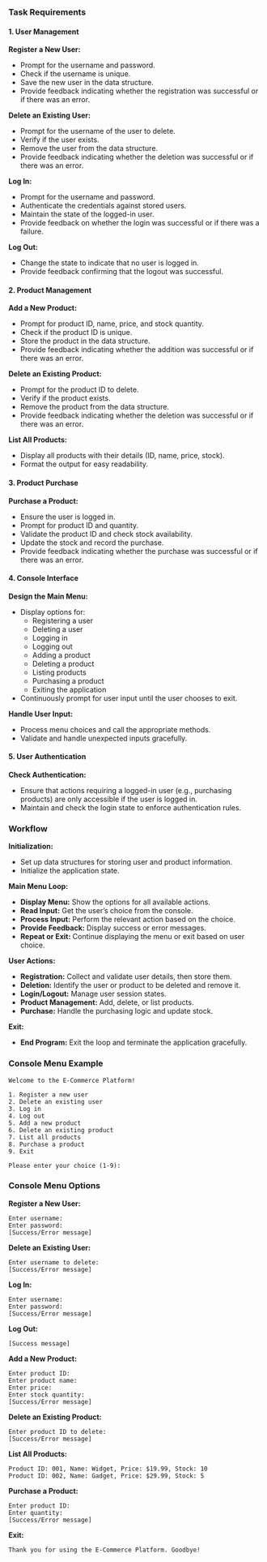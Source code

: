 
### Task Requirements

#### 1. User Management

**Register a New User:**
- Prompt for the username and password.
- Check if the username is unique.
- Save the new user in the data structure.
- Provide feedback indicating whether the registration was successful or if there was an error.

**Delete an Existing User:**
- Prompt for the username of the user to delete.
- Verify if the user exists.
- Remove the user from the data structure.
- Provide feedback indicating whether the deletion was successful or if there was an error.

**Log In:**
- Prompt for the username and password.
- Authenticate the credentials against stored users.
- Maintain the state of the logged-in user.
- Provide feedback on whether the login was successful or if there was a failure.

**Log Out:**
- Change the state to indicate that no user is logged in.
- Provide feedback confirming that the logout was successful.

#### 2. Product Management

**Add a New Product:**
- Prompt for product ID, name, price, and stock quantity.
- Check if the product ID is unique.
- Store the product in the data structure.
- Provide feedback indicating whether the addition was successful or if there was an error.

**Delete an Existing Product:**
- Prompt for the product ID to delete.
- Verify if the product exists.
- Remove the product from the data structure.
- Provide feedback indicating whether the deletion was successful or if there was an error.

**List All Products:**
- Display all products with their details (ID, name, price, stock).
- Format the output for easy readability.

#### 3. Product Purchase

**Purchase a Product:**
- Ensure the user is logged in.
- Prompt for product ID and quantity.
- Validate the product ID and check stock availability.
- Update the stock and record the purchase.
- Provide feedback indicating whether the purchase was successful or if there was an error.

#### 4. Console Interface

**Design the Main Menu:**
- Display options for:
  - Registering a user
  - Deleting a user
  - Logging in
  - Logging out
  - Adding a product
  - Deleting a product
  - Listing products
  - Purchasing a product
  - Exiting the application
- Continuously prompt for user input until the user chooses to exit.

**Handle User Input:**
- Process menu choices and call the appropriate methods.
- Validate and handle unexpected inputs gracefully.

#### 5. User Authentication

**Check Authentication:**
- Ensure that actions requiring a logged-in user (e.g., purchasing products) are only accessible if the user is logged in.
- Maintain and check the login state to enforce authentication rules.

### Workflow

**Initialization:**
- Set up data structures for storing user and product information.
- Initialize the application state.

**Main Menu Loop:**
- **Display Menu:** Show the options for all available actions.
- **Read Input:** Get the user’s choice from the console.
- **Process Input:** Perform the relevant action based on the choice.
- **Provide Feedback:** Display success or error messages.
- **Repeat or Exit:** Continue displaying the menu or exit based on user choice.

**User Actions:**
- **Registration:** Collect and validate user details, then store them.
- **Deletion:** Identify the user or product to be deleted and remove it.
- **Login/Logout:** Manage user session states.
- **Product Management:** Add, delete, or list products.
- **Purchase:** Handle the purchasing logic and update stock.

**Exit:**
- **End Program:** Exit the loop and terminate the application gracefully.

### Console Menu Example

```plaintext
Welcome to the E-Commerce Platform!

1. Register a new user
2. Delete an existing user
3. Log in
4. Log out
5. Add a new product
6. Delete an existing product
7. List all products
8. Purchase a product
9. Exit

Please enter your choice (1-9):
```

### Console Menu Options

**Register a New User:**
```plaintext
Enter username:
Enter password:
[Success/Error message]
```

**Delete an Existing User:**
```plaintext
Enter username to delete:
[Success/Error message]
```

**Log In:**
```plaintext
Enter username:
Enter password:
[Success/Error message]
```

**Log Out:**
```plaintext
[Success message]
```

**Add a New Product:**
```plaintext
Enter product ID:
Enter product name:
Enter price:
Enter stock quantity:
[Success/Error message]
```

**Delete an Existing Product:**
```plaintext
Enter product ID to delete:
[Success/Error message]
```

**List All Products:**
```plaintext
Product ID: 001, Name: Widget, Price: $19.99, Stock: 10
Product ID: 002, Name: Gadget, Price: $29.99, Stock: 5
```

**Purchase a Product:**
```plaintext
Enter product ID:
Enter quantity:
[Success/Error message]
```

**Exit:**
```plaintext
Thank you for using the E-Commerce Platform. Goodbye!
```
